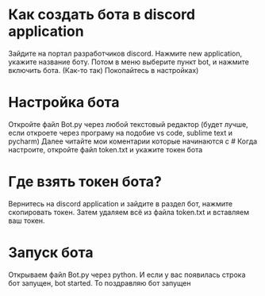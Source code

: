 # Как создать бота в discord application #
Зайдите на портал разработчиков discord. Нажмите new application, укажите название боту. Потом в меню выберите пункт bot, и нажмите включить бота. (Как-то так)
Покопайтесь в настройках) 
# Настройка бота #
Откройте файл Bot.py через любой текстовый редактор (будет лучше, если откроете через програму на подобие vs code, sublime text и pycharm) 
Далее читайте мои коментарии которые начинаются с #
Когда настроите, откройте файл token.txt и укажите токен бота
# Где взять токен бота? #
Вернитесь на discord application и зайдите в раздел бот, нажмите скопировать токен. 
Затем удаляем всё из файла token.txt и вставляем ваш токен. 
# Запуск бота #
Открываем файл Bot.py через python. И если у вас появилась строка бот запущен, bot started. То поздравляю бот запущен
